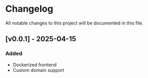 # Changelog

All notable changes to this project will be documented in this file.

## [v0.0.1] - 2025-04-15
### Added
- Dockerized frontend
- Custom domain support

